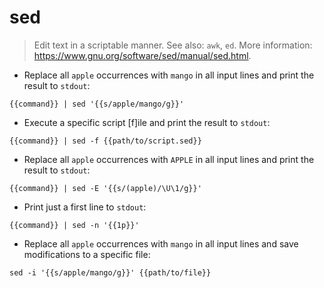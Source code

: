 # sed

> Edit text in a scriptable manner.
> See also: `awk`, `ed`.
> More information: <https://www.gnu.org/software/sed/manual/sed.html>.

- Replace all `apple` occurrences with `mango` in all input lines and print the result to `stdout`:

`{{command}} | sed '{{s/apple/mango/g}}'`

- Execute a specific script [f]ile and print the result to `stdout`:

`{{command}} | sed -f {{path/to/script.sed}}`

- Replace all `apple` occurrences with `APPLE` in all input lines and print the result to `stdout`:

`{{command}} | sed -E '{{s/(apple)/\U\1/g}}'`

- Print just a first line to `stdout`:

`{{command}} | sed -n '{{1p}}'`

- Replace all `apple` occurrences with `mango` in all input lines and save modifications to a specific file:

`sed -i '{{s/apple/mango/g}}' {{path/to/file}}`
